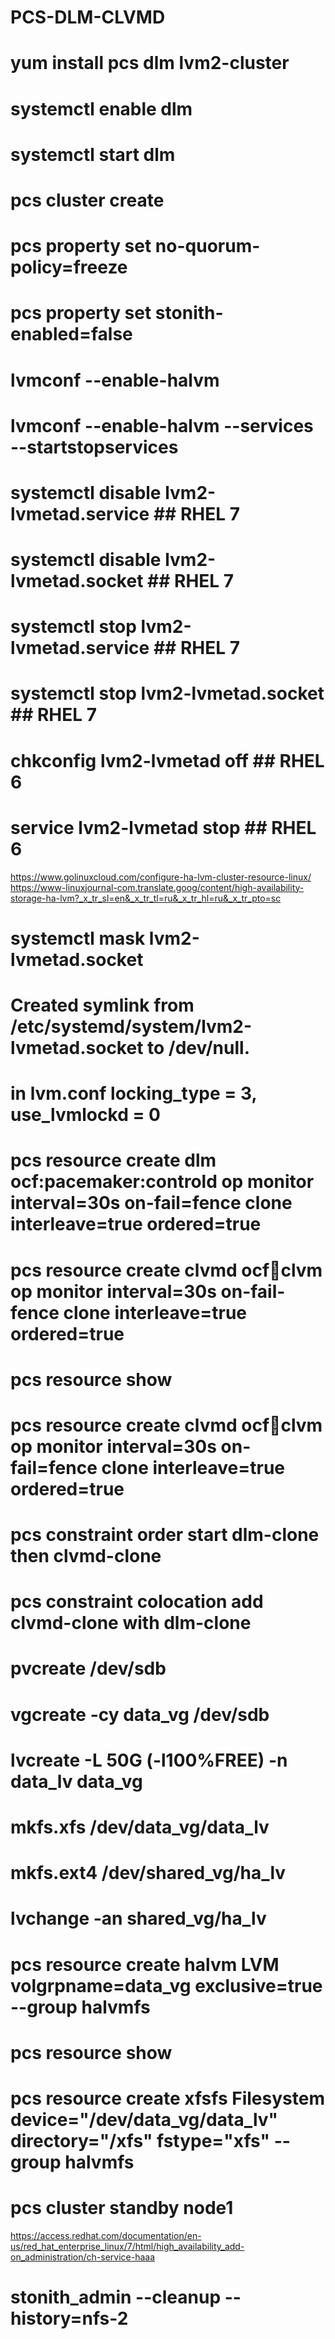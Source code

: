 # PCS-DLM-CLVMD
# yum install pcs dlm lvm2-cluster
# systemctl enable dlm
# systemctl start dlm
# pcs cluster create
# pcs property set no-quorum-policy=freeze
# pcs property set stonith-enabled=false
# lvmconf --enable-halvm
# lvmconf --enable-halvm --services --startstopservices
# systemctl disable lvm2-lvmetad.service   ## RHEL 7
# systemctl disable lvm2-lvmetad.socket    ## RHEL 7
# systemctl stop lvm2-lvmetad.service      ## RHEL 7
# systemctl stop lvm2-lvmetad.socket       ## RHEL 7
# chkconfig lvm2-lvmetad off               ## RHEL 6
# service lvm2-lvmetad stop                ## RHEL 6  
https://www.golinuxcloud.com/configure-ha-lvm-cluster-resource-linux/
https://www-linuxjournal-com.translate.goog/content/high-availability-storage-ha-lvm?_x_tr_sl=en&_x_tr_tl=ru&_x_tr_hl=ru&_x_tr_pto=sc

# systemctl mask lvm2-lvmetad.socket
# Created symlink from /etc/systemd/system/lvm2-lvmetad.socket to /dev/null.
# in lvm.conf locking_type = 3, use_lvmlockd = 0
# pcs resource create dlm ocf:pacemaker:controld op monitor interval=30s on-fail=fence clone interleave=true ordered=true
# pcs resource create clvmd ocf:heartbeat:clvm op monitor interval=30s on-fail-fence clone interleave=true ordered=true
# pcs resource show
# pcs resource create clvmd ocf:heartbeat:clvm op monitor interval=30s on-fail=fence clone interleave=true ordered=true
# pcs constraint order start dlm-clone then clvmd-clone
# pcs constraint colocation add clvmd-clone with dlm-clone
# pvcreate /dev/sdb
# vgcreate -cy data_vg /dev/sdb
# lvcreate -L 50G (-l100%FREE) -n data_lv data_vg

# mkfs.xfs /dev/data_vg/data_lv

# mkfs.ext4 /dev/shared_vg/ha_lv
# lvchange -an shared_vg/ha_lv
# pcs resource create halvm LVM volgrpname=data_vg exclusive=true --group halvmfs
# pcs resource show
# pcs resource create xfsfs Filesystem device="/dev/data_vg/data_lv" directory="/xfs" fstype="xfs" --group halvmfs
# pcs cluster standby node1

https://access.redhat.com/documentation/en-us/red_hat_enterprise_linux/7/html/high_availability_add-on_administration/ch-service-haaa

# stonith_admin --cleanup --history=nfs-2
